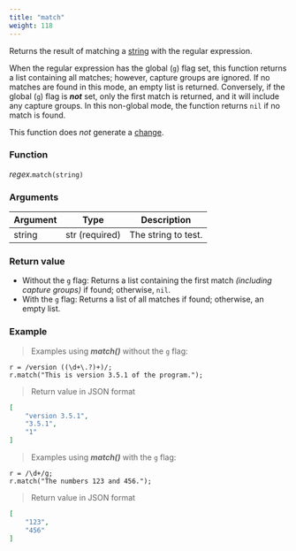 ```yaml
---
title: "match"
weight: 118
---
```


Returns the result of matching a [string](../str) with the regular expression.

When the regular expression has the global (`g`) flag set, this function returns a list containing all matches; however, capture groups are ignored.
If no matches are found in this mode, an empty list is returned. Conversely, if the global (`g`) flag is ***not*** set, only the first match is returned, and it will include any capture groups.
In this non-global mode, the function returns `nil` if no match is found.


This function does *not* generate a [change](../../../overview/changes).

### Function

*regex*.`match(string)`

### Arguments

Argument | Type | Description
-------- | ---- | -----------
string | str (required) | The string to test.

### Return value

- Without the `g` flag: Returns a list containing the first match _(including capture groups)_ if found; otherwise, `nil`.
- With the `g` flag: Returns a list of all matches if found; otherwise, an empty list.

### Example

> Examples using ***match()*** without the `g` flag:

```thingsdb,json_response
r = /version ((\d+\.?)+)/;
r.match("This is version 3.5.1 of the program.");
```

> Return value in JSON format

```json
[
    "version 3.5.1",
    "3.5.1",
    "1"
]
```

> Examples using ***match()*** with the `g` flag:

```thingsdb,json_response
r = /\d+/g;
r.match("The numbers 123 and 456.");
```

> Return value in JSON format

```json
[
    "123",
    "456"
]
```

